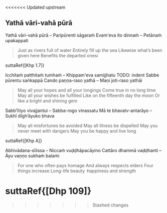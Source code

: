 <<<<<<< Updated upstream
## Yathā vāri-vahā pūrā<a id="yatha-vari-vaha-pura"></a>

Yathā vāri-vahā pūrā – Paripūrenti sāgaraṁ
Evam'eva ito dinnaṁ – Petānaṁ upakappati

<div class="english">

> Just as rivers full of water
> Entirely fill up the sea
> Likewise what’s been given here
> Benefits the departed onesi

</div>

</div>

suttaRef{[Khp 1.7]}

Icchitaṁ patthitaṁ tumhaṁ – Khippam'eva samijjhatu
TODO: indent Sabbe pūrentu saṅkappā
Cando paṇṇa-raso yathā – Maṇi joti-raso yathāi

<div class="english">

> May all your hopes and all your longings
> Come true in no long time
> May all your wishes be fulfilled
> Like on the fifteenth day the moon
> Or like a bright and shining gem

</div>

Sabb’ītiyo vivajjantui – Sabba-rogo vinassatu
Mā te bhavatv-antarāyo – Sukhī dīgh’āyuko bhava

<div class="english">

>May all misfortunes be avoided
>May all illness be dispelled
>May you never meet with dangers
>May you be happy and live long

</div>

suttaRef{[Khp A]}

Abhivādana-sīlissa – Niccaṁ vuḍḍhāpacāyino
Cattāro dhammā vaḍḍhanti – Āyu vaṇṇo sukhaṁ balaṁi

<div class="english">

> For one who often pays homage
> And always respects elders
> Four things increase
> Long-life beauty  ̓  happiness and strength

suttaRef{[Dhp 109]}
=======
>>>>>>> Stashed changes
